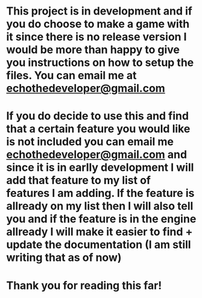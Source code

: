 # This project is in development and if you do choose to make a game with it since there is no release version I would be more than happy to give you instructions on how to setup the files. You can email me at echothedeveloper@gmail.com

# If you do decide to use this and find that a certain feature you would like is not included you can email me echothedeveloper@gmail.com and since it is in earlly development I will add that feature to my list of features I am adding. If the feature is allready on my list then I will also tell you and if the feature is in the engine allready I will make it easier to find + update the documentation (I am still writing that as of now)

# Thank you for reading this far!
